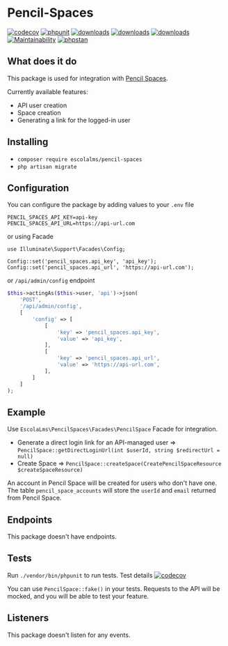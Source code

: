 # Pencil-Spaces

[![codecov](https://codecov.io/gh/EscolaLMS/Pencil-Spaces/branch/main/graph/badge.svg?token=NRAN4R8AGZ)](https://codecov.io/gh/EscolaLMS/Pencil-Spaces)
[![phpunit](https://github.com/EscolaLMS/Consultation-Access/actions/workflows/test.yml/badge.svg)](https://github.com/EscolaLMS/Pencil-Spaces/actions/workflows/test.yml)
[![downloads](https://img.shields.io/packagist/dt/escolalms/pencil-spaces)](https://packagist.org/packages/escolalms/pencil-spaces)
[![downloads](https://img.shields.io/packagist/v/escolalms/pencil-spaces)](https://packagist.org/packages/escolalms/pencil-spaces)
[![downloads](https://img.shields.io/packagist/l/escolalms/pencil-spaces)](https://packagist.org/packages/escolalms/pencil-spaces)
[![Maintainability](https://api.codeclimate.com/v1/badges/0c9e2593fb30e2048f95/maintainability)](https://codeclimate.com/github/EscolaLMS/Pencil-Spaces/maintainability)
[![phpstan](https://github.com/EscolaLMS/Pencil-Spaces/actions/workflows/phpstan.yml/badge.svg)](https://github.com/EscolaLMS/Pencil-Spaces/actions/workflows/phpstan.yml)


## What does it do

This package is used for integration with [Pencil Spaces](https://www.pencilspaces.com/).

Currently available features:
- API user creation
- Space creation
- Generating a link for the logged-in user

## Installing

- `composer require escolalms/pencil-spaces`
- `php artisan migrate`

## Configuration 

You can configure the package by adding values to your `.env` file

```
PENCIL_SPACES_API_KEY=api-key
PENCIL_SPACES_API_URL=https://api-url.com
```

or using Facade

```
use Illuminate\Support\Facades\Config;

Config::set('pencil_spaces.api_key', 'api_key');
Config::set('pencil_spaces.api_url', 'https://api-url.com');
```

or `/api/admin/config` endpoint

```php 
$this->actingAs($this->user, 'api')->json(
    'POST',
    '/api/admin/config',
    [
        'config' => [
            [
                'key' => 'pencil_spaces.api_key',
                'value' => 'api_key',
            ],
            [
                'key' => 'pencil_spaces.api_url',
                'value' => 'https://api-url.com',
            ],
        ]
    ]
);
```

## Example

Use `EscolaLms\PencilSpaces\Facades\PencilSpace` Facade for integration.

- Generate a direct login link for an API-managed user => `PencilSpace::getDirectLoginUrl(int $userId, string $redirectUrl = null)`
- Create Space => `PencilSpace::createSpace(CreatePencilSpaceResource $createSpaceResource)`

An account in Pencil Space will be created for users who don't have one. The table `pencil_space_accounts` will store the `userId` and `email` returned from Pencil Space.

## Endpoints

This package doesn't have endpoints. 

## Tests

Run `./vendor/bin/phpunit` to run tests.
Test details [![codecov](https://codecov.io/gh/EscolaLMS/Pencil-Spaces/branch/main/graph/badge.svg?token=NRAN4R8AGZ)](https://codecov.io/gh/EscolaLMS/Pencil-Spaces)

You can use `PencilSpace::fake()` in your tests. Requests to the API will be mocked, and you will be able to test your feature.

## Listeners

This package doesn't listen for any events.
